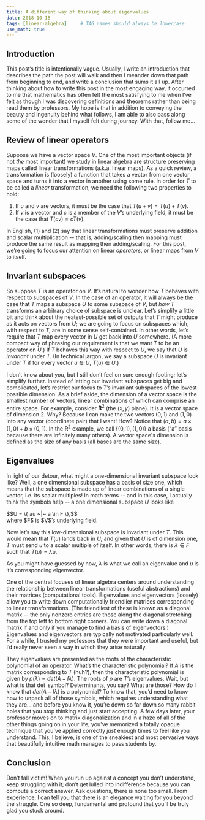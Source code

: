 ```yaml
---
title: A different way of thinking about eigenvalues
date: 2018-10-18
tags: [linear-algebra]     # TAG names should always be lowercase
use_math: true
---
```


## Introduction
This post’s title is intentionally vague. Usually, I write an introduction that describes the path the post will walk and then I meander down that path from beginning to end, and write a conclusion that sums it all up. After thinking about how to write this post in the most engaging way, it occurred to me that mathematics has often felt the most satisfying to me when I’ve felt as though I was discovering definitions and theorems rather than being read them by professors. My hope is that in addition to conveying the beauty and ingenuity behind what follows, I am able to also pass along some of the wonder that I myself felt during journey. With that, follow me...

## Review of linear operators
Suppose we have a vector space $V$. One of the most important objects (if not *the* most important) we study in linear algebra are structure preserving maps called linear transformations (a.k.a. linear maps). As a quick review, a transformation is (loosely) a function that takes a vector from one vector space and turns it into a vector in another using some rule. In order for $T$ to be called a *linear* transformation, we need the following two properties to hold:

1. If $u$ and $v$ are vectors, it must be the case that $T(u + v) = T(u) + T(v)$.
2. If $v$ is a vector and $c$ is a member of the $V$’s underlying field, it must be the case that $T(cv) = cT(v)$.

In English, (1) and (2) say that linear transformations must preserve addition and scalar multiplication -- that is, adding/scaling then mapping must produce the same result as mapping then adding/scaling. For this post, we’re going to focus our attention on linear *operators*, or linear maps from $V$ to itself.

## Invariant subspaces
So suppose $T$ is an operator on $V$. It’s natural to wonder how $T$ behaves with respect to subspaces of $V$. In the case of an operator, it will always be the case that $T$ maps a subspace $U$ to some subspace of $V$, but *how* $T$ transforms an arbitrary choice of subspace is unclear. Let’s simplify a little bit and think about the neatest-possible set of outputs that $T$ might produce as it acts on vectors from $U$; we are going to focus on subspaces which, with respect to $T$, are in some sense self-contained. In other words, let’s require that $T$ map every vector in $U$ get back into $U$ somewhere. (A more compact way of phrasing our requirement is that we want $T$ to be an operator on $U$.) If $T$ behaves this way with respect to $U$, we say that $U$ is *invariant* under $T$. (In technical jargon, we say a subspace $U$ is invariant under $T$ if for every vector $u \in U$, $T(u) \in U$.)

I don’t know about you, but I still don’t feel on sure enough footing; let’s simplify further. Instead of letting our invariant subspaces get big and complicated, let’s restrict our focus to $T$’s invariant subspaces of the lowest possible dimension. As a brief aside, the dimension of a vector space is the smallest number of vectors, linear combinations of which can comprise an entire space. For example, consider $\mathbf{R}^2$ (the $(x,y)$ plane). It is a vector space of dimension 2. Why? Because I can make the two vectors $(0,1)$ and $(1,0)$ into any vector (coordinate pair) that I want! How? Notice that $(a,b) = a \times (1,0) + b \times (0,1)$. In the $\mathbf{R}^2$ example, we call $\{(0,1), (1,0)\}$ a basis (“a” basis because there are infinitely many others). A vector space's dimension is defined as the size of any basis (all bases are the same size).

## Eigenvalues
In light of our detour, what might a one-dimensional invariant subspace look like? Well, a one dimensional subspace has a basis of size one, which means that the subspace is made up of linear combinations of a single vector, i.e. its scalar multiples! In math terms -- and in this case, I actually think the symbols help -- a one dimensional subspace $U$ looks like
<div>
$$U = \{ au ~|~ a \in F \},$$
</div>
where $F$ is $V$’s underlying field.

Now let’s say this low-dimensional subspace is invariant under $T$. This would mean that $T(u)$ lands back in $U$, and
given that $U$ is of dimension one, $T$ must send $u$ to a scalar multiple of itself. In other words, there is $\lambda \in
F$ such that $T(u) = \lambda u$.

As you might have guessed by now, $\lambda$ is what we call an eigenvalue and $u$ is it’s corresponding eigenvector.

One of the central focuses of linear algebra centers around understanding the relationship between linear transformations
(useful abstractions) and their matrices (computational tools). Eigenvalues and eigenvectors (loosely) allow you to write
down computationally friendlier matrices corresponding to linear transformations. (The friendliest of these is known as a
diagonal matrix -- the only nonzero entries are those along the diagonal stretching from the top left to bottom right
corners. You can write down a diagonal matrix if and only if you manage to find a basis of eigenvectors.)
Eigenvalues and eigenvectors are typically not motivated particularly well. For a while, I trusted my professors that they
were important and useful, but I’d really never seen a way in which they arise naturally.

They eigenvalues are presented as the roots of the characteristic polynomial of an operator. What’s the characteristic
polynomial? If $A$ is the matrix corresponding to $T$ (huh?), then the characteristic polynomial is given by $p(\lambda) =
det(A - I\lambda)$. The roots of $p$ are $T$’s eigenvalues. Wait, but what is that $\det$ symbol? Determinants, you say?
What are those? How do I know that $det(A - I\lambda)$ is a polynomial? To know that, you’d need to know how to unpack all
of those symbols, which requires understanding what they are… and before you know it, you’re down so far down so many
rabbit holes that you stop thinking and just start accepting. A few days later, your professor moves on to matrix
diagonalization and in a haze of all of the other things going on in your life, you’ve memorized a totally opaque technique
that you’ve applied correctly *just* enough times to feel like you understand. This, I believe, is one of the sneakiest and
most pervasive ways that beautifully intuitive math manages to pass students by.

## Conclusion
Don’t fall victim! When you run up against a concept you don’t understand, keep struggling with it; don’t get lulled into
indifference because you can compute a correct answer. Ask questions, there is none too small. From experience, I can tell
you that there is an elegance waiting for you beyond the struggle. One so deep, fundamental and profound that you’ll be
truly glad you stuck around.

